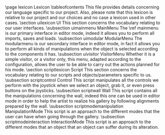 \page lexicon Lexicon
\tableofcontents
This file provides details concerning our language specific to our project.
Also, please note that this lexicon is relative to our project and our choices and no case a lexicon used in other cases.
\section uilexicon UI
This section concerns the vocabulary relating to our user interfaces.
\subsection uimainmenu MainMenu
The \ref mainmenu is our primary interface in editor mode, indeed it allows you to perform all imports, saves and loads.
\subsection uimodular ModularMenu
The modularmenu is our secondary interface in editor mode, in fact it allows you to perform all kinds of manipulations when the object is selected according to the components it has.
\subsection uivisitor VisitorMenu
Whether it is a simple visitor, or a visitor only, this menu, adapted according to the configuration, allows the user to be able to carry out the actions planned for his mode.
\section scriptlexicon Script
This section concerns the vocabulary relating to our scripts and objects/parameters specific to us.
\subsection scriptcontrol Control
This script manipulates all the controls we perform with the joystick when we select an object, grab it, or even press buttons on the joysticks.
\subsection scriptwall Wall
This script contains all the manipulations concerning the wall, indeed this one can be used in editor mode in order to help the artist to realize his gallery by following alignments prepared by the wall.
\subsection scriptmodemanipulation ManipulationMode
This script is an approach to the different modes that the user can have when going through the gallery.
\subsection scriptmodeinteraction InteractionMode
This script is an approach to the different modes that an object that an object can suffer during its alteration.
